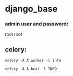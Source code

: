 # django_base

### admin user and password:
root
root

## celery:
`celery -A A worker -l info`

`celery -A A beat -l INFO`
